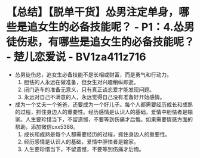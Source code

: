 # 【总结】【脱单干货】怂男注定单身，哪些是追女生的必备技能呢？ - P1：4.怂男徒伤悲，有哪些是追女生的必备技能呢？ - 楚儿恋爱说 - BV1za411z716

-   怂男徒伤悲，追女生必备技能不是长相或财富，而是勇气和行动力。
    1.  胆怯的人永远在做准备，但女生对兴趣稍纵即逝。
    2.  闭门造车的准备无意义，只有真正谈恋爱才能发现问题。
    3.  永远对自己不满意的人，永远觉得自己没有准备好开始感情。
-   成为一个丈夫一个爸爸，还要成为一个好儿子。每个人都需要经历成长和成熟的过程，抓住身边人的重要性。经历感情是认识人的基础，爱情中胆怯者是输家。人生要珍惜当下，不留遗憾，不要等到伤痛才后悔。如果需要情感方面的帮助，添加微信cxx5388。
    1.  成长和成熟是每个人都需要经历的过程，抓住身边人的重要性。
    2.  经历感情是认识人的基础，爱情中胆怯者是输家。
    3.  人生要珍惜当下，不留遗憾，不要等到伤痛才后悔。